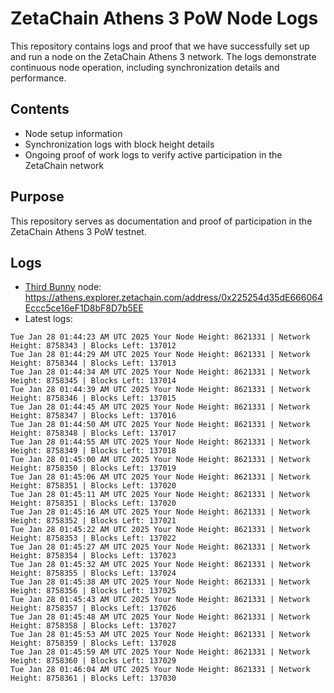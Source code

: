 # ZetaChain Athens 3 PoW Node Logs
This repository contains logs and proof that we have successfully set up and run a node on the ZetaChain Athens 3 network. The logs demonstrate continuous node operation, including synchronization details and performance.

## Contents
- Node setup information
- Synchronization logs with block height details
- Ongoing proof of work logs to verify active participation in the ZetaChain network

## Purpose
This repository serves as documentation and proof of participation in the ZetaChain Athens 3 PoW testnet.

## Logs

- [Third Bunny](https://thirdbunny.xyz/) node: https://athens.explorer.zetachain.com/address/0x225254d35dE666064Eccc5ce16eF1D8bF8D7b5EE
- Latest logs:
```
Tue Jan 28 01:44:23 AM UTC 2025 Your Node Height: 8621331 | Network Height: 8758343 | Blocks Left: 137012
Tue Jan 28 01:44:29 AM UTC 2025 Your Node Height: 8621331 | Network Height: 8758344 | Blocks Left: 137013
Tue Jan 28 01:44:34 AM UTC 2025 Your Node Height: 8621331 | Network Height: 8758345 | Blocks Left: 137014
Tue Jan 28 01:44:39 AM UTC 2025 Your Node Height: 8621331 | Network Height: 8758346 | Blocks Left: 137015
Tue Jan 28 01:44:45 AM UTC 2025 Your Node Height: 8621331 | Network Height: 8758347 | Blocks Left: 137016
Tue Jan 28 01:44:50 AM UTC 2025 Your Node Height: 8621331 | Network Height: 8758348 | Blocks Left: 137017
Tue Jan 28 01:44:55 AM UTC 2025 Your Node Height: 8621331 | Network Height: 8758349 | Blocks Left: 137018
Tue Jan 28 01:45:00 AM UTC 2025 Your Node Height: 8621331 | Network Height: 8758350 | Blocks Left: 137019
Tue Jan 28 01:45:06 AM UTC 2025 Your Node Height: 8621331 | Network Height: 8758351 | Blocks Left: 137020
Tue Jan 28 01:45:11 AM UTC 2025 Your Node Height: 8621331 | Network Height: 8758351 | Blocks Left: 137020
Tue Jan 28 01:45:16 AM UTC 2025 Your Node Height: 8621331 | Network Height: 8758352 | Blocks Left: 137021
Tue Jan 28 01:45:22 AM UTC 2025 Your Node Height: 8621331 | Network Height: 8758353 | Blocks Left: 137022
Tue Jan 28 01:45:27 AM UTC 2025 Your Node Height: 8621331 | Network Height: 8758354 | Blocks Left: 137023
Tue Jan 28 01:45:32 AM UTC 2025 Your Node Height: 8621331 | Network Height: 8758355 | Blocks Left: 137024
Tue Jan 28 01:45:38 AM UTC 2025 Your Node Height: 8621331 | Network Height: 8758356 | Blocks Left: 137025
Tue Jan 28 01:45:43 AM UTC 2025 Your Node Height: 8621331 | Network Height: 8758357 | Blocks Left: 137026
Tue Jan 28 01:45:48 AM UTC 2025 Your Node Height: 8621331 | Network Height: 8758358 | Blocks Left: 137027
Tue Jan 28 01:45:53 AM UTC 2025 Your Node Height: 8621331 | Network Height: 8758359 | Blocks Left: 137028
Tue Jan 28 01:45:59 AM UTC 2025 Your Node Height: 8621331 | Network Height: 8758360 | Blocks Left: 137029
Tue Jan 28 01:46:04 AM UTC 2025 Your Node Height: 8621331 | Network Height: 8758361 | Blocks Left: 137030
```

